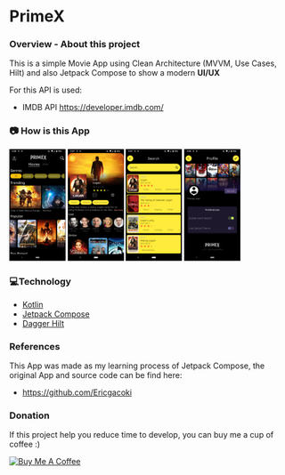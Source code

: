 # PrimeX

### **Overview - About this project**
This is a simple Movie App using Clean Architecture (MVVM, Use Cases, Hilt)  and also Jetpack Compose to show a modern **UI/UX**

For this API is used:
- IMDB API
https://developer.imdb.com/

### 📷 How is this App
<img src="Screenshot_20220523-050805.png" width="20%"></img>
<img src="Screenshot_20220523-050752.png" width="20%"></img>
<img src="Screenshot_20220523-050759.png" width="20%"></img>
<img src="Screenshot_20220523-050810.png" width="20%"></img>


### 💻Technology
- [Kotlin](https://kotlinlang.org/)
- [Jetpack Compose](https://developer.android.com/jetpack/compose)
- [Dagger Hilt](https://dagger.dev/hilt/)

### References
This App was made as my learning process of Jetpack Compose, the original App and source code can be find here: 
- https://github.com/Ericgacoki
 
### Donation
If this project help you reduce time to develop, you can buy me a cup of coffee :) 

<a href="https://www.buymeacoffee.com/gilsonjuniorpro" target="_blank">
    <img src="https://bmc-cdn.nyc3.digitaloceanspaces.com/BMC-button-images/custom_images/orange_img.png" alt="Buy Me A Coffee" style="height: auto !important;width: auto !important;" >
</a>
